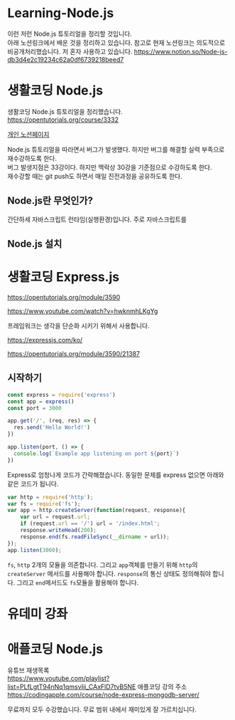 # Learning-Node.js
이런 저런 Node.js 튜토리얼을 정리할 것입니다.  
아래 노션링크에서 배운 것을 정리하고 있습니다. 참고로 현재 노션링크는 의도적으로 비공개처리했습니다. 저 혼자 사용하고 있습니다. 
https://www.notion.so/Node-js-db3d4e2c19234c62a0df6739218beed7

# 생활코딩 Node.js
생활코딩 Node.js 튜토리얼을 정리했습니다.  
https://opentutorials.org/course/3332  

[개인 노션페이지](https://www.notion.so/a0120bc8879247508d5a137a41c17c33)

Node.js 튜토리얼을 따라면서 버그가 발생했다. 하지만 버그를 해결할 실력 부족으로 재수강하도록 한다.  
버그 발생지점은 33강이다. 하지만 맥락상 30강을 기준점으로 수강하도록 한다.  
재수강할 때는 git push도 하면서 매일 진전과정을 공유하도록 한다.  

## Node.js란 무엇인가?

간단하세 자바스크립트 런타임(실행환경)입니다. 주로 자바스크립트를 

## Node.js 설치





# 생활코딩 Express.js

https://opentutorials.org/module/3590

https://www.youtube.com/watch?v=hwknmhLKgYg

프레임워크는 생각을 단순화 시키기 위해서 사용합니다.

https://expressjs.com/ko/


https://opentutorials.org/module/3590/21387

## 시작하기

```js
const express = require('express')
const app = express()
const port = 3000

app.get('/', (req, res) => {
  res.send('Hello World!')
})

app.listen(port, () => {
  console.log(`Example app listening on port ${port}`)
})
```
Express로 엄청나게 코드가 간략해졌습니다. 동일한 문제를 express 없으면 아래와 같은 코드가 됩니다.

```js
var http = require('http');
var fs = require('fs');
var app = http.createServer(function(request, response){
    var url = request.url;
    if (request.url == '/') url = '/index.html';
    response.writeHead(200);
    response.end(fs.readFileSync(__dirname + url));
});
app.listen(3000);
```

`fs`, `http` 2개의 모듈을 의존합니다. 그리고 `app`객체를 만들기 위해 `http`의 `createServer` 메서드를 사용해야 합니다. `response`의 통신 상태도 정의해줘야 합니다. 그리고 `end`메서드도 `fs`모듈을 활용해야 합니다.



# 유데미 강좌

# 애플코딩 Node.js  

유튜브 재생목록  
https://www.youtube.com/playlist?list=PLfLgtT94nNq1qmsvIii_CAxFlD7tvB5NE
애플코딩 강의 주소  
https://codingapple.com/course/node-express-mongodb-server/

무료까지 모두 수강했습니다. 무료 범위 내에서 재미있게 잘 가르치십니다.
